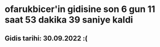 # ofarukbicer'in gidisine son 6 gun 11 saat 53 dakika 39 saniye kaldi

## Gidis tarihi: 30.09.2022 :(